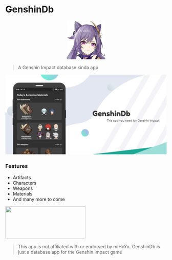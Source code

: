 # GenshinDb
<p align="center">
  <img height="120px" src="assets/icon/icon.png">
</p>


> A Genshin Impact database kinda app
<p align="center">
  <img src="images/banner.png">
</p>

### Features

* Artifacts
* Characters
* Weapons
* Materials
* And many more to come

[<img height="100" width="250" src="https://play.google.com/intl/en_us/badges/static/images/badges/en_badge_web_generic.png" />](https://play.google.com/store/apps/details?id=com.miraisoft.genshindb)

>  This app is not affiliated with or endorsed by miHoYo. GenshinDb is just a database app for the Genshin Impact game